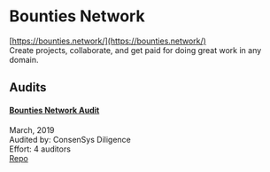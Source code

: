 # Bounties Network

[https://bounties.network/](https://bounties.network/)<br>
Create projects, collaborate, and get paid for doing great work in any domain.


## Audits


#### [Bounties Network Audit](https://github.com/ConsenSys/bounties-audit-report-2019-03)

March, 2019<br>
Audited by: ConsenSys Diligence<br>Effort: 4 auditors<br>
[Repo](https://github.com/Bounties-Network/StandardBounties)